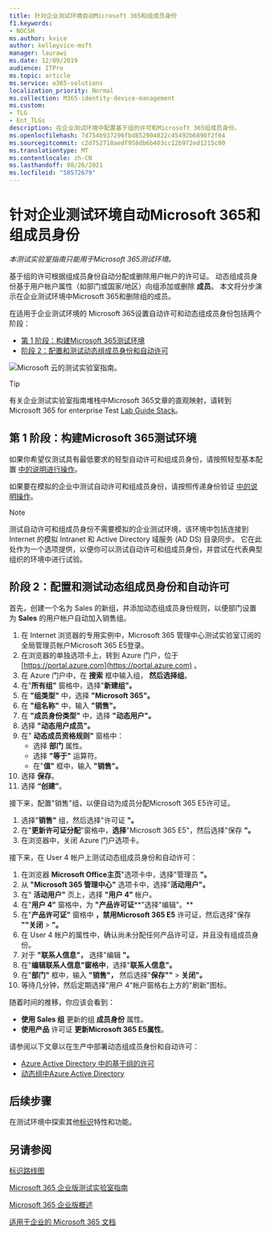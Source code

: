 ```yaml
---
title: 针对企业测试环境自动Microsoft 365和组成员身份
f1.keywords:
- NOCSH
ms.author: kvice
author: kelleyvice-msft
manager: laurawi
ms.date: 12/09/2019
audience: ITPro
ms.topic: article
ms.service: o365-solutions
localization_priority: Normal
ms.collection: M365-identity-device-management
ms.custom:
- TLG
- Ent_TLGs
description: 在企业测试环境中配置基于组的许可和Microsoft 365组成员身份。
ms.openlocfilehash: 7d754b937296fbd852904022c45492b6890f2f04
ms.sourcegitcommit: c2d752718aedf958db6b403cc12b972ed1215c00
ms.translationtype: MT
ms.contentlocale: zh-CN
ms.lasthandoff: 08/26/2021
ms.locfileid: "58572679"
---
```

# <a name="automate-licensing-and-group-membership-for-your-microsoft-365-for-enterprise-test-environment"></a>针对企业测试环境自动Microsoft 365和组成员身份

*本测试实验室指南只能用于Microsoft 365测试环境。*

基于组的许可根据组成员身份自动分配或删除用户帐户的许可证。 动态组成员身份基于用户帐户属性（如部门或国家/地区）向组添加或删除 **成员**。  本文将分步演示在企业测试环境中Microsoft 365和删除组的成员。

在适用于企业测试环境的 Microsoft 365设置自动许可和动态组成员身份包括两个阶段：

- [第 1 阶段：构建Microsoft 365测试环境](#phase-1-build-out-your-microsoft-365-for-enterprise-test-environment)
- [阶段 2：配置和测试动态组成员身份和自动许可](#phase-2-configure-and-test-dynamic-group-membership-and-automatic-licensing)

![Microsoft 云的测试实验室指南。](../media/m365-enterprise-test-lab-guides/cloud-tlg-icon.png) 
    
> [!TIP]
> 有关企业测试实验室指南堆栈中Microsoft 365文章的直观映射，请转到 Microsoft 365 for enterprise Test [Lab Guide Stack](../downloads/Microsoft365EnterpriseTLGStack.pdf)。
  
## <a name="phase-1-build-out-your-microsoft-365-for-enterprise-test-environment"></a>第 1 阶段：构建Microsoft 365测试环境

如果你希望仅测试具有最低要求的轻型自动许可和组成员身份，请按照轻型基本配置 [中的说明进行操作](lightweight-base-configuration-microsoft-365-enterprise.md)。
  
如果要在模拟的企业中测试自动许可和组成员身份，请按照传递身份验证 [中的说明操作](pass-through-auth-m365-ent-test-environment.md)。
  
> [!NOTE]
> 测试自动许可和组成员身份不需要模拟的企业测试环境，该环境中包括连接到 Internet 的模拟 Intranet 和 Active Directory 域服务 (AD DS) 目录同步。 它在此处作为一个选项提供，以便你可以测试自动许可和组成员身份，并尝试在代表典型组织的环境中进行试验。
  
## <a name="phase-2-configure-and-test-dynamic-group-membership-and-automatic-licensing"></a>阶段 2：配置和测试动态组成员身份和自动许可

首先，创建一个名为 Sales 的新组，并添加动态组成员身份规则，以便部门设置为 **Sales** 的用户帐户自动加入销售组。

1. 在 Internet 浏览器的专用实例中，Microsoft 365 管理中心测试实验室[](https://admin.microsoft.com)订阅的全局管理员帐户Microsoft 365 E5登录。
2. 在浏览器的单独选项卡上，转到 Azure 门户，位于 [https://portal.azure.com](https://portal.azure.com) 。
3. 在 Azure 门户中，在 **搜索** 框中输入组， **然后选择组**。
4. 在"**所有组"** 窗格中，选择"**新建组"。**
5. 在 **"组类型"** 中，选择 **"Microsoft 365"。**
6. 在 **"组名称"** 中，输入 **"销售"。**
7. 在 **"成员身份类型"** 中，选择 **"动态用户"。**
8. 选择 **"动态用户成员"。**
9. 在" **动态成员资格规则"** 窗格中： 
   - 选择 **部门** 属性。
   - 选择 **"等于"** 运算符。
   - 在"**值"** 框中，输入 **"销售"。**
10. 选择 **保存**。
11. 选择 **“创建”**。

接下来，配置"销售"组，以便自动为成员分配Microsoft 365 E5许可证。

1. 选择"**销售"** 组，然后选择"许可证 **"。**
2. 在"**更新许可证分配**"窗格中，**选择**"Microsoft 365 E5"，然后选择"保存 **"。**
3. 在浏览器中，关闭 Azure 门户选项卡。

接下来，在 User 4 帐户上测试动态组成员身份和自动许可：

1. 在浏览器 **Microsoft Office主页**"选项卡中，选择"管理员 **"。**
2. 从 **"Microsoft 365 管理中心"** 选项卡中，选择"**活动用户"。**
3. 在" **活动用户"** 页上，选择 **"用户 4"** 帐户。
4. 在"**用户 4"** 窗格中，为 **"产品许可证****"选择"编辑"。**
5. 在"**产品许可证"** 窗格中 **，禁用Microsoft 365 E5** 许可证，然后选择"保存 **""关闭**  >  **"。**
6. 在 User 4 帐户的属性中，确认尚未分配任何产品许可证，并且没有组成员身份。
7. 对于 **"联系人信息"，** 选择"编辑 **"。**
8. 在"**编辑联系人信息"窗格中**，选择"**联系人信息"。**
9. 在"**部门"** 框中，输入 **"销售"，** 然后选择"**保存""**  >  **关闭"。**
10. 等待几分钟，然后定期选择"用户 4"帐户窗格右上方的"刷新"图标。 

随着时间的推移，你应该会看到：

- **使用 Sales 组** 更新的组 **成员身份** 属性。
- **使用产品** 许可证 **更新Microsoft 365 E5属性**。

请参阅以下文章以在生产中部署动态组成员身份和自动许可：

- [Azure Active Directory 中的基于组的许可](/azure/active-directory/fundamentals/active-directory-licensing-whatis-azure-portal)
- [动态组中Azure Active Directory](/azure/active-directory/users-groups-roles/groups-create-rule)

## <a name="next-step"></a>后续步骤

在测试环境中探索其他[标识](m365-enterprise-test-lab-guides.md#identity)特性和功能。

## <a name="see-also"></a>另请参阅

[标识路线图](identity-roadmap-microsoft-365.md)

[Microsoft 365 企业版测试实验室指南](m365-enterprise-test-lab-guides.md)

[Microsoft 365 企业版概述](microsoft-365-overview.md)

[适用于企业的 Microsoft 365 文档](/microsoft-365-enterprise/)
